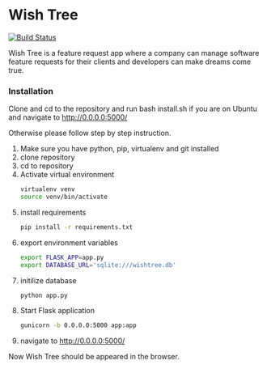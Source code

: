# Wish Tree

[![Build Status](https://travis-ci.com/lucky-singh/wishtree.svg?branch=master)](https://travis-ci.org/lucky-singh/wishtree)

Wish Tree is a feature request app where a company can manage software feature requests for their clients and developers can make dreams come true.

### Installation

Clone and cd to the repository and run bash install.sh if you are on Ubuntu and navigate to http://0.0.0.0:5000/

Otherwise please follow step by step instruction.
1. Make sure you have python, pip, virtualenv and git installed
2. clone repository
3. cd to repository
4. Activate virtual environment
    ```sh
    virtualenv venv
    source venv/bin/activate
    ```
5. install requirements
    ```sh
    pip install -r requirements.txt
    ```
6. export environment variables
    ```sh
    export FLASK_APP=app.py
    export DATABASE_URL='sqlite:///wishtree.db'
    ```
7. initilize database
    ```sh
    python app.py
    ```
8. Start Flask application
    ```sh
    gunicorn -b 0.0.0.0:5000 app:app
    ```
9. navigate to http://0.0.0.0:5000/

Now Wish Tree should be appeared in the browser.